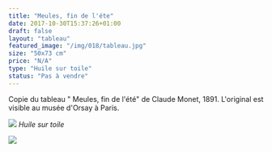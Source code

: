 ```yaml
---
title: "Meules, fin de l'éte"
date: 2017-10-30T15:37:26+01:00
draft: false
layout: "tableau"
featured_image: "/img/018/tableau.jpg"
size: "50x73 cm"
price: "N/A"
type: "Huile sur toile"
status: "Pas à vendre"
---
```


Copie du tableau " Meules, fin de l'été" de Claude Monet, 1891. L'original est visible au musée d'Orsay à Paris.

![](/img/018/tableau.jpg)
*Huile sur toile*

![](/img/018/detail.jpg)